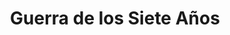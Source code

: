 ﻿---
title: "Guerra de los Siete Años"
permalink: periodes_458.html
layout: periode
dataInici: 1756
dataFi: 1763
sidebar: periodes
pares:
  - 306:
    title: "Edad Moderna"
    dataInici: "(1453)"
    dataFi: "(1775)"

fills:
  - 1049:
    title: ""

  - 601:
    title: "Guerra Franco-India"
    dataInici: "(1754)"
    dataFi: "(1763)"

  - 719:
    title: "Batalla de Menorca"
    dataInici: "(1756-05-20)"

  - 459:
    title: "Batalla de Lobositz"
    dataInici: "(1756-10-01)"

  - 1045:
    title: "Batalla de Praga"
    dataInici: "(1757-05-06)"

  - 1041:
    title: "Batalla de Kolin"
    dataInici: "(1757-06-18)"

  - 1046:
    title: "Batalla de Rossbach"
    dataInici: "(1757-11-05)"

  - 605:
    title: "Batalla de Leuthen"
    dataInici: "(1757-12-05)"

  - 1050:
    title: "Batalla de Krefeld"
    dataInici: "(1758-06-23)"

  - 1047:
    title: "Batalla de Zorndorf"
    dataInici: "(1758-08-25)"

  - 1051:
    title: "Batalla de Kunersdorf"
    dataInici: "(1759-08-12)"

  - 1048:
    title: "Batalla de Torgau"
    dataInici: "(1760-11-03)"

jocsPrincipals:
  - title: "Seven Years War"
    bggId: 9197

  - title: "Friedrich"
    bggId: 12891
    dataInici: 
    dataFi: 

  - title: "Frédéric II: La guerre de Sept Ans"
    bggId: 21062
    dataInici: 
    dataFi: 

  - title: "Clash of Monarchs"
    bggId: 26447
    dataInici: 
    dataFi: 

  - title: "Frederick the Great"
    bggId: 706
    dataInici: 
    dataFi: 

  - title: "Soldier Kings: The Seven Years War Worldwide"
    bggId: 2997
    dataInici: 
    dataFi: 

  - title: "The Campaigns of Frederick the Great"
    bggId: 10308
    dataInici: 
    dataFi: 

  - title: "Prussia's Defiant Stand"
    bggId: 22472
    dataInici: 
    dataFi: 

jocsEscenaris:
jocsEpoca:
jocsEpocaEscenaris:
---
